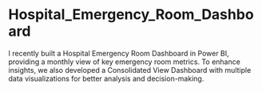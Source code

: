 # Hospital_Emergency_Room_Dashboard
I recently built a Hospital Emergency Room Dashboard in Power BI, providing a monthly view of key emergency room metrics. To enhance insights, we also developed a Consolidated View Dashboard with multiple data visualizations for better analysis and decision-making.
